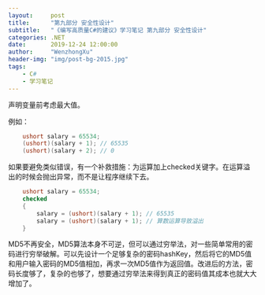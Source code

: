 ```yaml
---
layout:     post
title:      "第九部分 安全性设计"
subtitle:   "《编写高质量C#的建议》学习笔记 第九部分 安全性设计"
categories: .NET
date:       2019-12-24 12:00:00
author:     "WenzhongXu"
header-img: "img/post-bg-2015.jpg"
tags:
    - C#
    - 学习笔记
---
```


声明变量前考虑最大值。

例如：
```C#
    ushort salary = 65534;
    (ushort)(salary + 1); // 65535
    (ushort)(salary + 2); // 0
```

如果要避免类似错误，有一个补救措施：为运算加上checked关键字。在运算溢出的时候会抛出异常，而不是让程序继续下去。
```C#
    ushort salary = 65534;
    checked
    {
        salary = (ushort)(salary + 1); // 65535
        salary = (ushort)(salary + 1); // 算数运算导致溢出
    }
```
    
MD5不再安全，MD5算法本身不可逆，但可以通过穷举法，对一些简单常用的密码进行穷举破解。可以先设计一个足够复杂的密码hashKey，然后将它的MD5值和用户输入密码的MD5值相加，再求一次MD5值作为返回值。改进后的方法，密码长度够了，复杂的也够了，想要通过穷举法来得到真正的密码值其成本也就大大增加了。